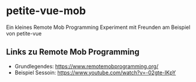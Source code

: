 # petite-vue-mob

Ein kleines Remote Mob Programming Experiment mit Freunden am Beispiel von petite-vue

## Links zu Remote Mob Programming
- Grundlegendes: https://www.remotemobprogramming.org/
- Beispiel Sessoin: https://www.youtube.com/watch?v=-02gte-IKpY
